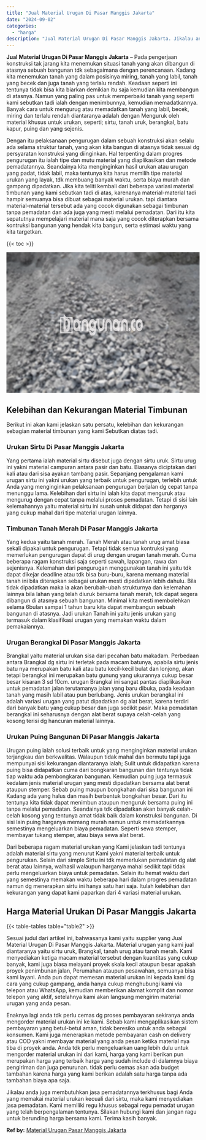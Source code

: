 ```yaml
---
title: "Jual Material Urugan Di Pasar Manggis Jakarta"
date: "2024-09-02"
categories: 
  - "harga"
description: "Jual Material Urugan Di Pasar Manggis Jakarta. Jikalau anda juga membutuhkan jasa pemadatannya terkhusus bagi Anda yang memakai material urukan kecuali dari..."
---
```


**Jual Material Urugan Di Pasar Manggis Jakarta** – Pada pengerjaan konstruksi tak jarang kita menemukan situasi tanah yang akan dibangun di atasnya sebuah bangunan tdk sebagaimana dengan perencanaan. Kadang kita menemukan tanah yang dalam posisinya miring, tanah yang labil, tanah yang becek dan juga tanah yang terlalu rendah. Keadaan seperti ini tentunya tidak bisa kita biarkan demikian itu saja kemudian kita membangun di atasnya. Namun yang paling pas untuk memperbaiki tanah yang seperti kami sebutkan tadi ialah dengan menimbunnya, kemudian memadatkannya. Banyak cara untuk mengurug atau memadatkan tanah yang labil, becek, miring dan terlalu rendah diantaranya adalah dengan Menguruk oleh material khusus untuk urukan, seperti; sirtu, tanah uruk, berangkal, batu kapur, puing dan yang sejenis.

Dengan itu pelaksanaan pengurugan dalam sebuah konstruksi akan selalu ada selama struktur tanah, yang akan kita bangun di atasnya tidak sesuai dg persyaratan konstruksi yang diinginkan. Hal terpenting dalam progres pengurugan itu ialah tipe dan mutu material yang diaplikasikan dan metode pemadatannya. Seandainya kita menginginkan hasil urukan atau urugan yang padat, tidak labil, maka tentunya kita harus memilih tipe material urukan yang layak, tdk membuang banyak waktu, serta biaya murah dan gampang dipadatkan. Jika kita teliti kembali dari beberapa variasi material timbunan yang kami sebutkan tadi di atas, karenanya material-material tadi hampir semuanya bisa dibuat sebagai material urukan. tapi diantara material-material tersebut ada yang cocok digunakan sebagai timbunan tanpa pemadatan dan ada juga yang mesti melalui pemadatan. Dari itu kita sepatutnya mempelajari material mana saja yang cocok diterapkan bersama kontruksi bangunan yang hendak kita bangun, serta estimasi waktu yang kita targetkan.

{{< toc >}}

![Jual Material Urugan Di Pasar Manggis Jakarta](/images/jual-urugan-25.png)

## Kelebihan dan Kekurangan Material Timbunan

Berikut ini akan kami jelaskan satu persatu, kelebihan dan kekurangan sebagian material timbunan yang kami Sebutkan diatas tadi.

### Urukan Sirtu Di Pasar Manggis Jakarta

Yang pertama ialah material sirtu disebut juga dengan sirtu uruk. Sirtu urug ini yakni material campuran antara pasir dan batu. Biasanya diciptakan dari kali atau dari sisa ayakan tambang pasir. Sepanjang pengalaman kami urugan sirtu ini yakni urukan yang terbaik untuk pengurugan, terlebih untuk Anda yang menginginkan pelaksanaan pengurugan berjalan dg cepat tanpa menunggu lama. Kelebihan dari sirtu ini ialah kita dapat menguruk atau mengurug dengan cepat tanpa melalui proses pemadatan. Tetapi di sisi lain kelemahannya yaitu material sirtu ini susah untuk didapat dan harganya yang cukup mahal dari tipe material urugan lainnya.

### Timbunan Tanah Merah Di Pasar Manggis Jakarta

Yang kedua yaitu tanah merah. Tanah Merah atau tanah urug amat biasa sekali dipakai untuk pengurugan. Tetapi tidak semua kontruksi yang memerlukan pengurugan dapat di urug dengan urugan tanah merah. Cuma beberapa ragam konstruksi saja seperti sawah, lapangan, rawa dan sejenisnya. Kelemahan dari pengurugan menggunakan tanah ini yaitu tdk dapat dikejar deadline atau tdk bisa buru-buru, karena memang material tanah ini bila diterapkan sebagai urukan mesti dipadatkan lebih dahulu. Bila tidak dipadatkan maka ia akan berubah-ubah strukturnya dan kelemahan lainnya bila lahan yang telah diuruk bersama tanah merah, tdk dapat segera dibangun di atasnya sebuah bangunan. Minimal kita mesti membolehkan selama 6bulan sampai 1 tahun baru kita dapat membangun sebuah bangunan di atasnya. Jadi urukan Tanah ini yaitu jenis urukan yang termasuk dalam klasifikasi urugan yang memakan waktu dalam pemakaiannya.

### Urugan Berangkal Di Pasar Manggis Jakarta

Brangkal yaitu material urukan sisa dari pecahan batu makadam. Perbedaan antara Brangkal dg sirtu ini terletak pada macam batunya, apabila sirtu jenis batu nya merupakan batu kali atau batu kecil-kecil bulat dan lonjong, akan tetapi berangkal ini merupakan batu gunung yang ukurannya cukup besar besar kisaran 3 sd 10cm. urugan Brangkal ini sangat pantas diaplikasikan untuk pemadatan jalan terutamanya jalan yang baru dibuka, pada keadaan tanah yang masih labil atau pun berlubang. Jenis urukan berangkal ini adalah variasi urugan yang patut dipadatkan dg alat berat, karena terdiri dari banyak batu yang cukup besar dan juga sedikit pasir. Maka pemadatan berangkal ini seharusnya dengan alat berat supaya celah-celah yang kosong terisi dg hancuran material lainnya.

### Urukan Puing Bangunan Di Pasar Manggis Jakarta

Urugan puing ialah solusi terbaik untuk yang menginginkan material urukan terjangkau dan berkwalitas. Walaupun tidak mahal dan bermutu tapi juga mempunyai sisi kekurangan diantaranya ialah; Sulit untuk didapatkan karena puing bisa didapatkan cuma dari bongkaran bangunan dan tentunya tidak tiap waktu ada pembongkaran bangunan. Kemudian puing juga termasuk kedalam jenis material urugan yang mesti dipadatkan bersama alat berat ataupun stemper. Sebab puing maupun bongkahan dari sisa bangunan ini Kadang ada yang halus dan masih berbentuk bongkahan besar. Dari itu tentunya kita tidak dapat menimbun ataupun menguruk bersama puing ini tanpa melalui pemadatan. Seandainya tdk dipadatkan akan banyak celah-celah kosong yang tentunya amat tidak baik dalam konstruksi bangunan. Di sisi lain puing harganya memang murah namun untuk memadatkannya semestinya mengeluarkan biaya pemadatan. Seperti sewa stemper, membayar tukang stemper, atau biaya sewa alat berat.

Dari beberapa ragam material urukan yang Kami jelaskan tadi tentunya adalah material sirtu yang menurut Kami yakni material terbaik untuk pengurukan. Selain dari simple Sirtu ini tdk memerlukan pemadatan dg alat berat atau lainnya, walhasil walaupun harganya mahal sedikit tapi tidak perlu mengeluarkan biaya untuk pemadatan. Selain itu hemat waktu dari yang semestinya memakan waktu beberapa hari dalam progres pemadatan namun dg menerapkan sirtu ini hanya satu hari saja. Itulah kelebihan dan kekurangan yang dapat kami paparkan dari 4 variasi material urukan.

## Harga Material Urukan Di Pasar Manggis Jakarta

{{< table-tables table="table2" >}}

Sesuai judul dari artikel ini, bahwasanya kami yaitu supplier yang Jual Material Urugan Di Pasar Manggis Jakarta. Material urugan yang kami jual diantaranya yaitu sirtu uruk, Brangkal, tanah urug atau tanah merah. Kami menyediakan ketiga macam material tersebut dengan kuantitas yang cukup banyak, kami juga biasa melayani proyek skala kecil ataupun besar apakah proyek penimbunan jalan, Perumahan ataupun pesawahan, semuanya bisa kami layani. Anda pun dapat memesan material urukan ini kepada kami dg cara yang cukup gampang, anda hanya cukup menghubungi kami via telepon atau WhatsApp, kemudian memberikan alamat komplit dan nomor telepon yang aktif, setelahnya kami akan langsung mengirim material urugan yang anda pesan.

Enaknya lagi anda tdk perlu cemas dg proses pembayaran sekiranya anda mengorder material urukan ini ke kami. Sebab kami mengaplikasikan sistem pembayaran yang betul-betul aman, tidak beresiko untuk anda sebagai konsumen. Kami juga menerapkan metode pembayaran cash on delivery atau COD yakni membayar material yang anda pesan ketika material nya tiba di proyek anda. Anda tdk perlu mengeluarkan uang lebih dulu untuk mengorder material urukan ini dari kami, harga yang kami berikan pun merupakan harga yang terbaik harga yang sudah include di dalamnya biaya pengiriman dan juga penurunan. tidak perlu cemas akan ada budget tambahan karena harga yang kami berikan adalah satu harga tanpa ada tambahan biaya apa saja.

Jikalau anda juga membutuhkan jasa pemadatannya terkhusus bagi Anda yang memakai material urukan kecuali dari sirtu, maka kami menyediakan jasa pemadatan. Kami memiliki regu khusus sebagai regu pemadat urugan yang telah berpengalaman tentunya. Silakan hubungi kami dan jangan ragu untuk berunding harga bersama kami. Terima kasih banyak.

**Ref by:** [Material Urugan Pasar Manggis Jakarta](https://id.wikipedia.org/wiki/Material)

